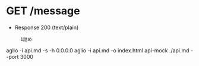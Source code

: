 # GET /message
+ Response 200 (text/plain)

        1詰め

aglio -i api.md -s -h 0.0.0.0
aglio -i api.md -o index.html
api-mock ./api.md --port 3000